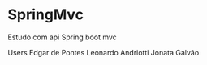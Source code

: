 # SpringMvc
Estudo com api Spring boot mvc

Users Edgar de Pontes
      Leonardo Andriotti
      Jonata Galvão
